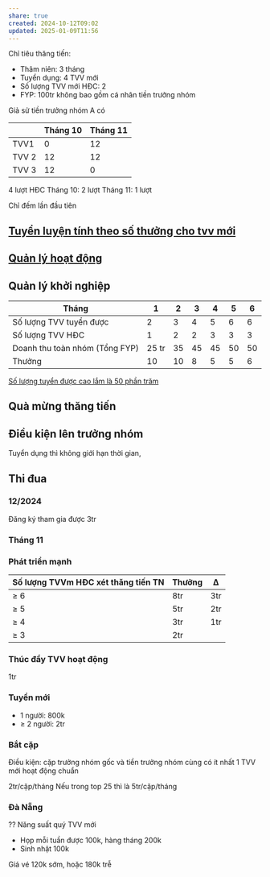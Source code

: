 ```yaml
---
share: true
created: 2024-10-12T09:02
updated: 2025-01-09T11:56
---
```

Chỉ tiêu thăng tiến:
- Thâm niên: 3 tháng
- Tuyển dụng: 4 TVV mới
- Số lượng TVV mới HĐC: 2
- FYP: 100tr
không bao gồm cá nhân tiền trưởng nhóm 

Giả sử tiền trưởng nhóm A có

|       | Tháng 10 | Tháng  11 |
| ----- | -------- | --------- |
| TVV1  | 0        | 12        | 
| TVV 2 | 12       | 12        |
| TVV 3 | 12       | 0         |

4 lượt HĐC
Tháng 10: 2 lượt
Tháng 11: 1 lượt

Chỉ đếm lần đầu tiên 

## [Tuyển luyện tính theo số thưởng cho tvv mới](../Tuy%E1%BB%83n%20luy%E1%BB%87n%20t%C3%ADnh%20theo%20s%E1%BB%91%20th%C6%B0%E1%BB%9Fng%20cho%20tvv%20m%E1%BB%9Bi.md)
## [Quản lý hoạt động](./Trong%203%20th%C3%A1ng%20%C4%91%E1%BA%A7u,%20ti%E1%BB%81n%20tr%C6%B0%E1%BB%9Fng%20nh%C3%B3m%20%C4%91%C6%B0%E1%BB%A3c%2015%25%20tr%C3%AAn%20t%E1%BB%95ng%20hoa%20h%E1%BB%93ng%20c%E1%BB%A7a%20t%C6%B0%20v%E1%BA%A5n%20vi%C3%AAn.md)
## Quản lý khởi nghiệp
| Tháng                          | 1     | 2   | 3   | 4   | 5   | 6   |
| ------------------------------ | ----- | --- | --- | --- | --- | --- |
| Số lượng TVV tuyển được        | 2     | 3   | 4   | 5   | 6   | 6   |
| Số lượng TVV HĐC               | 1     | 2   | 2   | 3   | 3   | 3   |
| Doanh thu toàn nhóm (Tổng FYP) | 25 tr | 35  | 45  | 45  | 50  | 50  |
| Thưởng                         | 10    | 10  | 8   | 5   | 5   | 6   |
[Số lượng tuyển được cao lắm là 50 phần trăm](../../../../../../../%E2%9A%A1Hi%E1%BB%83u%20bi%E1%BA%BFt%20s%C3%A2u/M%C3%B4%20h%C3%ACnh%20nh%C3%A2n%20s%E1%BB%B1/%C4%90%E1%BA%A1i%20l%C3%BD,%20l%C6%B0%C6%A1ng%20kho%C3%A1n,%20KPI/S%E1%BB%91%20l%C6%B0%E1%BB%A3ng%20tuy%E1%BB%83n%20%C4%91%C6%B0%E1%BB%A3c%20cao%20l%E1%BA%AFm%20l%C3%A0%2050%20ph%E1%BA%A7n%20tr%C4%83m.md)
## Quà mừng thăng tiến


## Điều kiện lên trưởng nhóm
Tuyển dụng thì không giới hạn thời gian, 
## Thi đua
### 12/2024
Đăng ký tham gia được 3tr
### Tháng 11
### Phát triển mạnh
| Số lượng TVVm HĐC xét thăng tiến TN | Thưởng | Δ   |
| ----------------------------------- | ------ | --- |
| ≥ 6                                 | 8tr    | 3tr |
| ≥ 5                                 | 5tr    | 2tr |
| ≥ 4                                 | 3tr    | 1tr |
| ≥ 3                                 | 2tr    |     |

### Thúc đẩy  TVV hoạt động
1tr
### Tuyển mới
- 1 người: 800k
- ≥ 2 người: 2tr

### Bắt cặp
Điều kiện: cặp trưởng nhóm gốc và tiền trưởng nhóm cùng có ít nhất 1 TVV mới hoạt động chuẩn

2tr/cặp/tháng
Nếu trong top 25 thì là 5tr/cặp/tháng

### Đà Nẵng

??
Năng suất quý
TVV mới

- Họp mỗi tuần được 100k, hàng tháng 200k
- Sinh nhật 100k

Giá vé 120k sớm, hoặc 180k trễ